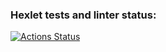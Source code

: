 ### Hexlet tests and linter status:
[![Actions Status](https://github.com/aydaver/frontend-project-46/actions/workflows/hexlet-check.yml/badge.svg)](https://github.com/aydaver/frontend-project-46/actions)